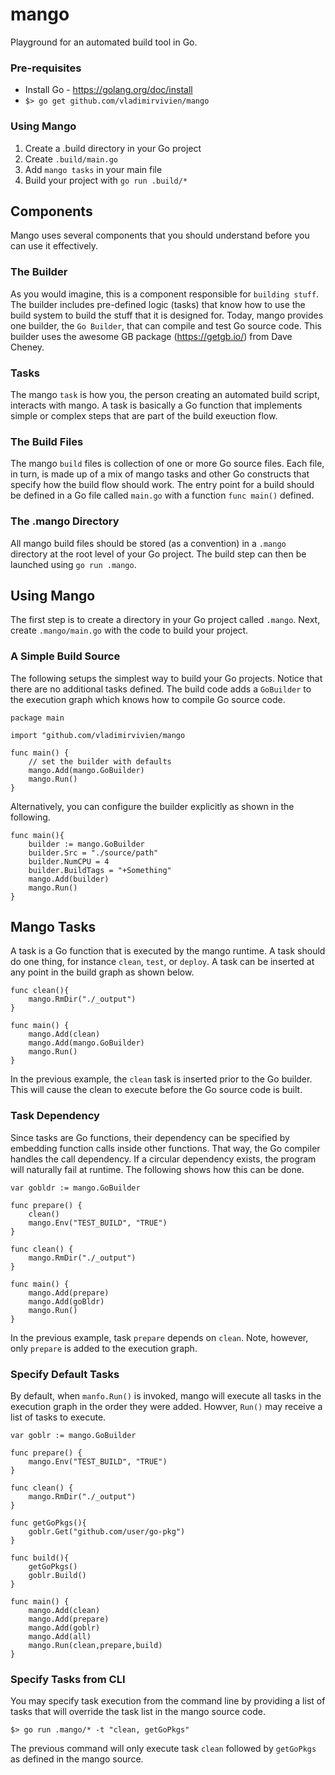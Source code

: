 # mango
Playground for an automated build tool in Go.

### Pre-requisites
 * Install Go - https://golang.org/doc/install
 * `$> go get github.com/vladimirvivien/mango`

### Using Mango
 1. Create a .build directory in your Go project
 1. Create `.build/main.go `
 1. Add `mango tasks` in your main file
 1. Build your project with `go run .build/*`

## Components
Mango uses several components that you should understand before you can use it effectively.

### The Builder
As you would imagine, this is a component responsible for `building stuff`.  The builder includes pre-defined logic (tasks) that know how to use the build system to build the stuff that it is designed for.  Today, mango provides one builder, the `Go Builder`, that can compile and test Go source code.  This builder uses the awesome GB package (https://getgb.io/) from Dave Cheney.

### Tasks
The mango `task` is how you, the person creating an automated build script, interacts with mango.  A task is basically a Go function that implements simple or complex steps that are part of the build exeuction flow.     

### The Build Files
The mango `build` files is collection of one or more Go source files.  Each file, in turn, is made up of a mix of mango tasks and other Go constructs that specify how the build flow should work.  The entry point for a build should be defined in a Go file called `main.go` with a function `func main()` defined.

### The .mango Directory
All mango build files should be stored (as a convention) in a `.mango` directory at the root level of your Go project.  The build step can then be launched using `go run .mango`.

## Using Mango
The first step is to create a directory in your Go project called `.mango`.  Next, create `.mango/main.go` with the code to build your project.  

### A Simple Build Source
The following setups the simplest way to build your Go projects.  Notice that there are no additional tasks defined. The build code adds a `GoBuilder` to the execution graph which knows how to compile Go source code.

```
package main

import "github.com/vladimirvivien/mango

func main() {
    // set the builder with defaults
    mango.Add(mango.GoBuilder)
    mango.Run()
}
```
Alternatively, you can configure the builder explicitly as shown in the following.
```
func main(){
    builder := mango.GoBuilder
    builder.Src = "./source/path"
    builder.NumCPU = 4
    builder.BuildTags = "+Something"
    mango.Add(builder)
    mango.Run()
}
```
## Mango Tasks
A task is a Go function that is executed by the mango runtime.  A task should do one thing, for instance `clean`, `test`, or `deploy`.  A task can be inserted at any point in the build graph as shown below.
```
func clean(){
    mango.RmDir("./_output")
}

func main() {
    mango.Add(clean)
    mango.Add(mango.GoBuilder)
    mango.Run()
}
```
In the previous example, the `clean` task is inserted prior to the Go builder.  This will cause the clean to execute before the Go source code is built. 
### Task Dependency
Since tasks are Go functions, their dependency can be specified by embedding function calls inside other functions.  That way, the Go compiler handles the call dependency. If a circular dependency exists, the program will naturally fail at runtime.  The following shows how this can be done.
```
var gobldr := mango.GoBuilder

func prepare() {
    clean()
    mango.Env("TEST_BUILD", "TRUE")
}

func clean() {
    mango.RmDir("./_output")
}

func main() {
    mango.Add(prepare)
    mango.Add(goBldr)
    mango.Run()
}
```
In the previous example, task `prepare` depends on `clean`.  Note, however, only `prepare` is added to the execution graph.
### Specify Default Tasks
By default, when `manfo.Run()` is invoked, mango will execute all tasks in the execution graph in the order they were added.  Howver, `Run()` may receive a list of tasks to execute.
```
var goblr := mango.GoBuilder

func prepare() {
    mango.Env("TEST_BUILD", "TRUE")
}

func clean() {
    mango.RmDir("./_output")
}

func getGoPkgs(){
    goblr.Get("github.com/user/go-pkg")
}

func build(){
    getGoPkgs()
    goblr.Build()
}

func main() {
    mango.Add(clean)
    mango.Add(prepare)
    mango.Add(goblr)
    mango.Add(all)
    mango.Run(clean,prepare,build)
}
```

### Specify Tasks from CLI
You may specify task execution from the command line by providing a list of tasks that will override the task list in the mango source code.
```
$> go run .mango/* -t "clean, getGoPkgs"
```
The previous command will only execute task `clean` followed by `getGoPkgs` as defined in the mango source.
